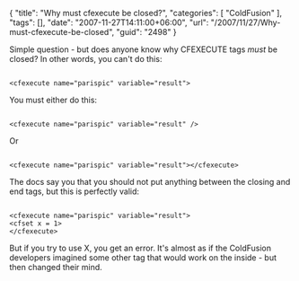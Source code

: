 {
	"title": "Why must cfexecute be closed?",
	"categories": [
		"ColdFusion"
	],
	"tags": [],
	"date": "2007-11-27T14:11:00+06:00",
	"url": "/2007/11/27/Why-must-cfexecute-be-closed",
	"guid": "2498"
}

Simple question - but does anyone know why CFEXECUTE tags <i>must</i> be closed? In other words, you can't do this:

<code>
&lt;cfexecute name="parispic" variable="result"&gt;
</code>

You must either do this:

<code>
&lt;cfexecute name="parispic" variable="result" /&gt;
</code>

Or

<code>
&lt;cfexecute name="parispic" variable="result"&gt;&lt;/cfexecute&gt;
</code>

The docs say you that you should not put anything between the closing and end tags, but this is perfectly valid:

<code>
&lt;cfexecute name="parispic" variable="result"&gt;
&lt;cfset x = 1&gt;
&lt;/cfexecute&gt;
</code>

But if you try to use X, you get an error. It's almost as if the ColdFusion developers imagined some other tag that would work on the inside - but then changed their mind.